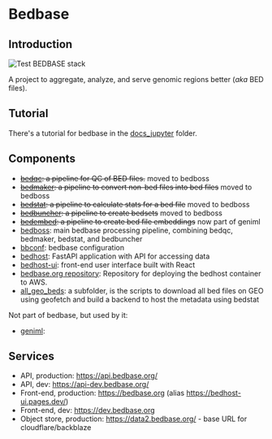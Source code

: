 # Bedbase

## Introduction

![Test BEDBASE stack](https://github.com/databio/bedbase/workflows/Test%20BEDBASE%20stack/badge.svg)

A project to aggregate, analyze, and serve genomic regions better (*aka* BED files).

## Tutorial

There's a tutorial for bedbase in the [docs_jupyter](/docs_jupyter) folder.


## Components

- ~~[bedqc](https://github.com/databio/bedqc): a pipeline for QC of BED files.~~ moved to bedboss
- ~~[bedmaker](http://github.com/databio/bedmaker): a pipeline to convert non-bed files into bed files~~ moved to bedboss
- ~~[bedstat](http://github.com/databio/bedstat): a pipeline to calculate stats for a bed file~~ moved to bedboss
- ~~[bedbuncher](http://github.com/databio/bedbuncher): a pipeline to create bedsets~~ moved to bedboss
- ~~[bedembed](https://github.com/databio/bedembed): a pipeline to create bed file embeddings~~ now part of geniml
- [bedboss](https://github.com/databio/bedboss): main bedbase processing pipeline, combining bedqc, bedmaker, bedstat, and bedbuncher
- [bbconf](http://github.com/databio/bbconf): bedbase configuration
- [bedhost](http://github.com/databio/bedhost): FastAPI application with API for accessing data
- [bedhost-ui](http://github.com/databio/bedhost-ui): front-end user interface built with React
- [bedbase.org repository](https://github.com/databio/bedbase.org): Repository for deploying the bedhost container to AWS.
- [all_geo_beds](all_geo_beds): a subfolder, is the scripts to download all bed files on GEO using geofetch and build a backend to host the metadata using bedstat

Not part of bedbase, but used by it:

- [geniml](https://github.com/databio/geniml):

## Services

- API, production: https://api.bedbase.org/
- API, dev: https://api-dev.bedbase.org/
- Front-end, production: https://bedbase.org (alias https://bedhost-ui.pages.dev/)
- Front-end, dev: https://dev.bedbase.org
- Object store, production: https://data2.bedbase.org/ - base URL for cloudflare/backblaze

